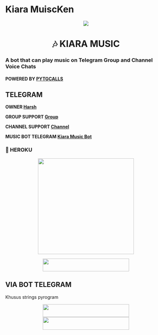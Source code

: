 # Kiara  MuiscKen
<p align="center">
  <img src="https://telegra.ph/file/753de9d023e666dda1b36.jpg">
</p>
<h1 align="center">
  <b>🎶 KIARA MUSIC</b>
</h1>

### A bot that can play music on Telegram Group and Channel Voice Chats
#### POWERED BY [PYTGCALLS](https://github.com/pytgcalls/pytgcalls)


## TELEGRAM

<b>OWNER [Harsh](https://t.me/Proud_of_an_Indian)</b>

<b>GROUP SUPPORT [Group](https://t.me/Kiara_Support)</b>

<b>CHANNEL SUPPORT [Channel](https://t.me/The_Blaze_Network)</b>

<b>MUSIC BOT TELEGRAM [Kiara Music Bot](https://t.me/kiara_ro_bot)</b>



### 💜 HEROKU

<p align="center"><a href="https://heroku.com/deploy?template=https://github.com/HarshPanditXD/Kiara-Music"><img src="https://img.shields.io/badge/Kiara Music-HEROKU-blue?style=plastic&logo=heroku&logoColor=yellow"width="300"heigh="100" /></a></p>


<p align="center"><a href="https://replit.com/@kenkannih/strings-session#main.py"><img src="https://img.shields.io/badge/REPLIT-STRINGS-yellow?style=plastic&logo=replit&logoColor=yellow"width="270" height="40" /></a></p>

## VIA BOT TELEGRAM
Khusus strings pyrogram
<p align="center">
<a href="https://t.me/Stringdurhakabot"><img src="https://img.shields.io/badge/STRING-BOT-green?style=plastic&logo=Telegram"width="270" height="40"  /></a>
<a href="https://t.me/Kiara_ro_bot"><img src="https://img.shields.io/badge/BOT API HASH-DAN APP ID-gold?style=plastic&logo=Telegram&logoColor=yellow"width="270" height="40" /></a>
</p>
